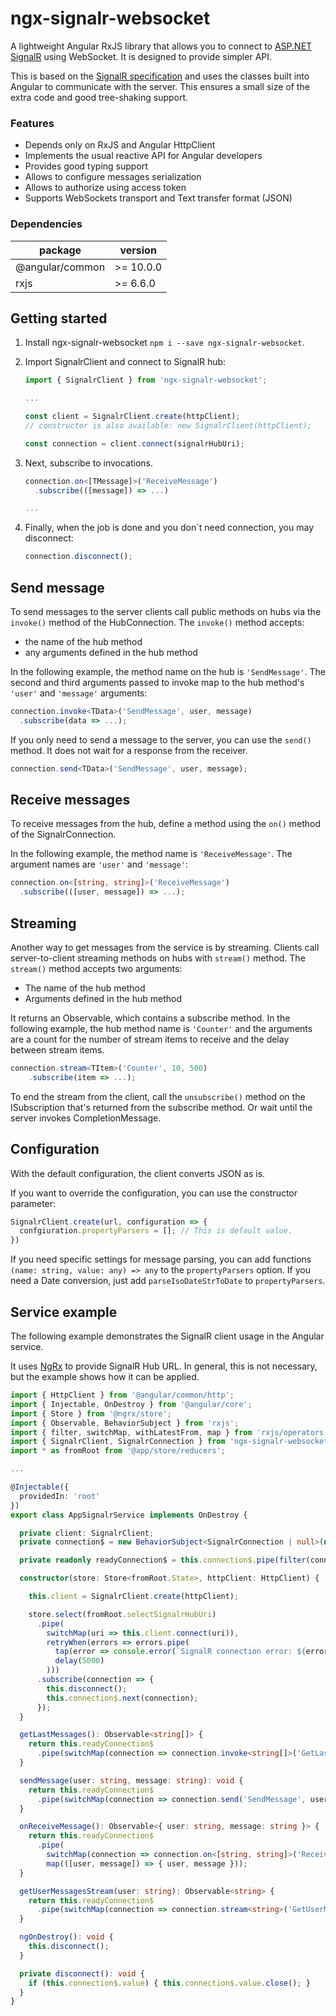 # ngx-signalr-websocket

A lightweight Angular RxJS library that allows you to connect to [ASP.NET SignalR](https://docs.microsoft.com/en-us/aspnet/core/signalr/introduction) using WebSocket. It is designed to provide simpler API.

This is based on the [SignalR specification](https://github.com/dotnet/aspnetcore/blob/main/src/SignalR/docs/specs/HubProtocol.md) and uses the classes built into Angular to communicate with the server. This ensures a small size of the extra code and good tree-shaking support.

### Features

- Depends only on RxJS and Angular HttpClient
- Implements the usual reactive API for Angular developers
- Provides good typing support
- Allows to configure messages serialization
- Allows to authorize using access token
- Supports WebSockets transport and Text transfer format (JSON)

### Dependencies

package         | version
--------------- | ---------
@angular/common | >= 10.0.0
rxjs            | >= 6.6.0


## Getting started

1. Install ngx-signalr-websocket `npm i --save ngx-signalr-websocket`.

2. Import SignalrClient and connect to SignalR hub:
    ```typescript
    import { SignalrClient } from 'ngx-signalr-websocket';

    ...

    const client = SignalrClient.create(httpClient);
    // constructor is also available: new SignalrClient(httpClient);
    
    const connection = client.connect(signalrHubUri);
    ```

3. Next, subscribe to invocations.
    ```typescript
    connection.on<[TMessage]>('ReceiveMessage')
      .subscribe(([message]) => ...)

    ...
    ```

4. Finally, when the job is done and you don`t need connection, you may disconnect:
    ```typescript
    connection.disconnect();
    ```


## Send message

To send messages to the server сlients call public methods on hubs via the `invoke()` method of the HubConnection. The `invoke()` method accepts:

- the name of the hub method
- any arguments defined in the hub method

In the following example, the method name on the hub is `'SendMessage'`. The second and third arguments passed to invoke map to the hub method's `'user'` and `'message'` arguments:

```typescript
connection.invoke<TData>('SendMessage', user, message)
  .subscribe(data => ...);
```

If you only need to send a message to the server, you can use the `send()` method. It does not wait for a response from the receiver.

```typescript
connection.send<TData>('SendMessage', user, message);
```


## Receive messages

To receive messages from the hub, define a method using the `on()` method of the SignalrConnection.

In the following example, the method name is `'ReceiveMessage'`. The argument names are `'user'` and `'message'`:

```typescript
connection.on<[string, string]>('ReceiveMessage')
  .subscribe(([user, message]) => ...);
```


## Streaming

Another way to get messages from the service is by streaming. Clients call server-to-client streaming methods on hubs with `stream()` method. The `stream()` method accepts two arguments:

- The name of the hub method
- Arguments defined in the hub method

It returns an Observable, which contains a subscribe method. In the following example, the hub method name is `'Counter'` and the arguments are a count for the number of stream items to receive and the delay between stream items.

```typescript
connection.stream<TItem>('Counter', 10, 500)
    .subscribe(item => ...);
```

To end the stream from the client, call the `unsubscribe()` method on the ISubscription that's returned from the subscribe method. Or wait until the server invokes CompletionMessage.


## Configuration

With the default configuration, the client converts JSON as is.

If you want to override the configuration, you can use the constructor parameter:

```typescript
SignalrClient.create(url, configuration => {
  confgiuration.propertyParsers = []; // This is default value.
})
```

If you need specific settings for message parsing, you can add functions `(name: string, value: any) => any` to the `propertyParsers` option. If you need a Date conversion, just add `parseIsoDateStrToDate` to `propertyParsers`.


## Service example

The following example demonstrates the SignalR client usage in the Angular service.

It uses [NgRx](https://ngrx.io/) to provide SignalR Hub URL. In general, this is not necessary, but the example shows how it can be applied.

```typescript
import { HttpClient } from '@angular/common/http';
import { Injectable, OnDestroy } from '@angular/core';
import { Store } from '@ngrx/store';
import { Observable, BehaviorSubject } from 'rxjs';
import { filter, switchMap, withLatestFrom, map } from 'rxjs/operators';
import { SignalrClient, SignalrConnection } from 'ngx-signalr-websocket';
import * as fromRoot from '@app/store/reducers';

...

@Injectable({
  providedIn: 'root'
})
export class AppSignalrService implements OnDestroy {

  private client: SignalrClient;
  private connection$ = new BehaviorSubject<SignalrConnection | null>(null);

  private readonly readyConnection$ = this.connection$.pipe(filter(connection => !!connection && connection.opened));

  constructor(store: Store<fromRoot.State>, httpClient: HttpClient) {

    this.client = SignalrClient.create(httpClient);

    store.select(fromRoot.selectSignalrHubUri)
      .pipe(
        switchMap(uri => this.client.connect(uri)),
        retryWhen(errors => errors.pipe(
          tap(error => console.error(`SignalR connection error: ${error}`)),
          delay(5000)
        )))
      .subscribe(connection => {
        this.disconnect();
        this.connection$.next(connection);
      });
  }

  getLastMessages(): Observable<string[]> {
    return this.readyConnection$
      .pipe(switchMap(connection => connection.invoke<string[]>('GetLastMessages', 10)));
  }

  sendMessage(user: string, message: string): void {
    return this.readyConnection$
      .pipe(switchMap(connection => connection.send('SendMessage', user, message)));
  }

  onReceiveMessage(): Observable<{ user: string, message: string }> {
    return this.readyConnection$
      .pipe(
        switchMap(connection => connection.on<[string, string]>('ReceiveMessage')),
        map(([user, message]) => { user, message }));
  }

  getUserMessagesStream(user: string): Observable<string> {
    return this.readyConnection$
      .pipe(switchMap(connection => connection.stream<string>('GetUserMessagesStream', user)));
  }

  ngOnDestroy(): void {
    this.disconnect();
  }

  private disconnect(): void {
    if (this.connection$.value) { this.connection$.value.close(); }
  }
}
```

